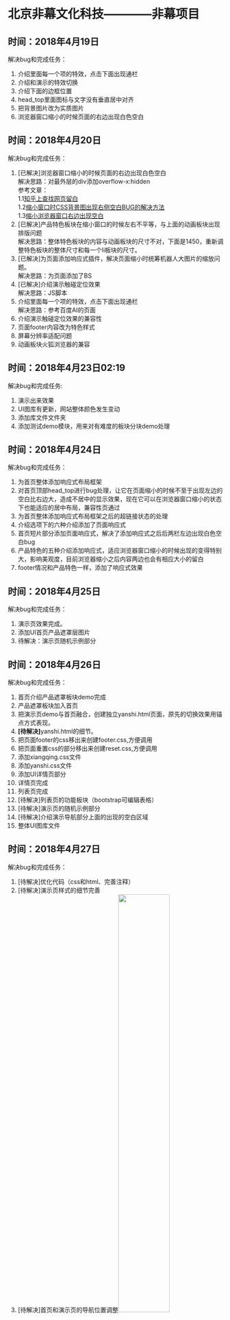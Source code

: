 # 北京非幕文化科技————非幕项目
<h2>时间：2018年4月19日</h2>
<p>解决bug和完成任务：</p>
<p>
	<ol>
		<li>介绍里面每一个项的特效，点击下面出现通栏</li>
		<li>介绍和演示的特效切换</li>
		<li>介绍下面的边框位置</li>
		<li>head_top里面图标与文字没有垂直居中对齐</li>
		<li>把背景图片改为实质图片</li>
		<li>浏览器窗口缩小的时候页面的右边出现白色空白</li>
	</ol>
</p>

<h2>时间：2018年4月20日</h2>
<p>解决bug和完成任务：</p>
<p>
	<ol>
		<li>[已解决]浏览器窗口缩小的时候页面的右边出现白色空白<br/>
			解决思路：对最外层的div添加overflow-x:hidden<br/>
			参考文章：<br/>
			1.1<a href="https://www.zhihu.com/question/36208082">知乎上查找网页留白</a><br/>
			1.2<a href="https://github.com/xujinglian/feimu/invitations">缩小窗口时CSS背景图出现右侧空白BUG的解决方法</a><br/>
			1.3<a href="https://blog.csdn.net/gyy93/article/details/70905405">缩小浏览器窗口右边出现空白</a>
		</li>
		<li>[已解决]产品特色板块在缩小窗口的时候左右不平等，与上面的动画板块出现排版问题<br/>
			解决思路：整体特色板块的内容与动画板块的尺寸不对，下面是1450，重新调整特色板块的整体尺寸和每一个li板块的尺寸。
		</li>
		<li>[已解决]为页面添加响应式插件，解决页面缩小时统筹机器人大图片的缩放问题。<br/>解决思路：为页面添加了BS</li>
		<li>[已解决]介绍演示触碰定位效果<br/>解决思路：JS脚本</li>
		<li>介绍里面每一个项的特效，点击下面出现通栏<br/>解决思路：参考百度AI的页面</li>
		<li>介绍演示触碰定位效果的兼容性</li>
		<li>页面footer内容改为特色样式</li>
		<li>屏幕分辨率适配问题</li>
		<li>动画板块火狐浏览器的兼容</li>
	</ol>
</p>

<h2>时间：2018年4月23日02:19</h2>
<p>解决bug和完成任务:</p>
<p>
	<ol>
		<li>演示出来效果</li>
		<li>UI图库有更新，网站整体颜色发生变动</li>
		<li>添加库文件文件夹</li>
		<li>添加测试demo模块，用来对有难度的板块分块demo处理</li>
	</ol>
</p>

<h2>时间：2018年4月24日</h2>
<p>解决bug和完成任务：</p>
<p>
	<ol>
		<li>为首页整体添加响应式布局框架</li>
		<li>对首页顶部head_top进行bug处理，让它在页面缩小的时候不至于出现左边的空白比右边大，造成不居中的显示效果，现在它可以在浏览器窗口缩小的状态下也能适应的居中布局，兼容性页通过</li>
		<li>为首页整体添加响应式布局框架之后的超链接状态的处理</li>
		<li>介绍选项下的六种介绍添加了页面响应式</li>
		<li>首页短片部分添加页面响应式，解决了添加响应式之后后两栏左边出现白色空白bug</li>
		<li>产品特色的五种介绍添加响应式，适应浏览器窗口缩小的时候出现的变得特别大，影响美观度，目前浏览器缩小之后内容两边也会有相应大小的留白</li>
		<li>footer情况和产品特色一样，添加了响应式效果</li>
	</ol>
</p>

<h2>时间：2018年4月25日</h2>
<p>解决bug和完成任务：</p>
<p>
	<ol>
		<li>演示页效果完成。</li>
		<li>添加UI首页产品遮罩层图片</li>
		<li>待解决：演示页随机示例部分</li>
	</ol>
</p>

<h2>时间：2018年4月26日</h2>
<p>解决bug和完成任务：</p>
<p>
	<ol>
		<li>首页介绍产品遮罩板块demo完成</li>
		<li>产品遮罩板块加入首页</li>
		<li>把演示页demo与首页融合，创建独立yanshi.html页面，原先的切换效果用锚点方式表现。</li>
		<li><strong>[待解决]</strong>yanshi.html的细节。</li>
		<li>把页面footer的css移出来创建footer.css,方便调用</li>
		<li>把页面重置css的部分移出来创建reset.css,方便调用</li>
		<li>添加xiangqing.css文件</li>
		<li>添加yanshi.css文件</li>
		<li>添加UI详情页部分</li>
		<li>详情页完成</li>
		<li>列表页完成</li>
		<li>[待解决]列表页的功能板块（bootstrap可编辑表格）</li>
		<li>[待解决]演示页的随机示例部分</li>
		<li>[待解决]介绍演示导航部分上面的出现的空白区域</li>
		<li>整体UI图库文件</li>
	</ol>
</p>

<h2>时间：2018年4月27日</h2>
<p>解决bug和完成任务：</p>
<p>
	<ol>
		<li>[待解决]优化代码（css和html、完善注释）</li>
		<li>[待解决]演示页样式的细节完善</li>
		<li>[待解决]首页和演示页的导航位置调整<img src="img_folder/2.jpg" width="50%" height="50%"></li>
		<li>[待解决]首页产品介绍板块的样式调整，高度改为min-height，现在的高度有点高<img src="img_folder/wancheng.png" width="50px;" height="50px;"><br/>
			<img src="img_folder/1.jpg"></li>
		<li>[待解决]对目前阶段项目程序做复盘</li>
		<li>[待解决]列表页功能板块需要做修改<img src="img_folder/wancheng.png" width="50px;" height="50px;"></li>
		<li>现有页面之间的跳转关系搭建完成</li>
		<li>个人设置页做了一部分，剩余点击用户头像显示卡片部分</li>
	</ol>
</p>

<h2>时间：2018年4月28日</h2>
<p>解决bug和完成任务：</p>
<p>
	<ol>
		<li>做可编辑表格demo[思路：Bootstrap可编辑表格、jquery可编辑表格、可编辑表格插件]</li>
	</ol>
</p>

<h2>时间：2018年5月2日</h2>
<p>解决bug和完成任务：</p>
<p>
	<ol>
		<li>可编辑表格功能</li>
		<li>首页新手引导</li>
		<li>个人设置页、密码页完善</li>
		<li>代码优化</li>
		<li>更换图标、字体</li>
		<li>列表页新建图标添加超链接</li>
		<li>详情页图标切换</li>
		<li>页面细节修改</li>
	</ol>
</p>

<h2>时间：2018年5月3日</h2>
<p>解决bug和完成任务：</p>
<p>
	<ol>
		<li>可编辑表格demo</li>
		<li>JavaScript电子表格——最受欢迎的Web应用程序组件</li>
	</ol>
</p>

<h2>时间：2018年5月3日</h2>
<p>解决bug和完成任务：</p>
<p>
	<ol>
		<li>可编辑表格：智表、spreadjs、<a href="https://handsontable.com/">JavaScript Spreadsheet</a>、下载下来直接在excel里面修改、单个功能</li>
		<li>个人设置页与密码页的左侧板块细节调整</li>
		<li>个人设置页与密码页保存设置提交按钮的苹果浏览器兼容性bug修复(按钮下边的内边距消失，换用按钮背景图片)</li>
		<li>UI增加设置密码页、注册页、登录页</li>
	</ol>
</p>

<h2>时间：2018年5月7日</h2>
<p>解决bug和完成任务：</p>
<p>
	<ol>
		<li>注册框demo完成，接入到首页，有一些细节样式需要调整。</li>
		<li>使用仿站工具宕腾讯文档和石墨文档，不行</li>
		<li></li>
	</ol>
</p>

<h2>时间：2018年5月8日</h2>
<p>解决bug和完成任务：</p>
<p>
	<ol>
		<li>编辑属性contentEditable=true，实现表格的可编辑，值为flase不可编辑<img src="img_folder/3.jpg"><img src="img_folder/4.jpg"></li>
		<li>【阅读文章】<a href="https://blog.csdn.net/woshimaijunjinzhen/article/details/8497964">html contentEditable属性</a></li>
		<li>【阅读文章】<a href="https://blog.csdn.net/u014516981/article/details/51824607">浅谈 css的zoom属性（只有IE支持）</a>——用于放大缩小特效</li>
	</ol>
</p>

<h2>时间：2018年5月9日</h2>
<p>需要解决bug汇总：</p>
<p>
	<ol>
		<li>优化代码——（1）代码的可重用行；（2）没有作用的代码。</li>
		<li>演示页——附导航</li>
		<li>个人设置——头像设置退出浮框</li>
		<li>首页——（1）介绍演示下边框颜色、位置；（2）新手引导添加；（3）注册、登录框（表单验证）</li>
		<li>（3）中间导航栏细节调整；（4）下载功能</li>
		<li>新出待完成页面：（1）新建项目页；（2）新手引导页。</li>
	</ol>
</p>
<p>解决bug进展：</p>
<p>
	<ol>
		<li>首页——（1）介绍演示下边框颜色、位置；<img src="img_folder/5.jpg"></li>
		<li>首页——（2）新手引导添加；<img src="img_folder/7.jpg"><img src="img_folder/6.jpg"></li>
		<li>详情页——（1）功能区域改版调整；</li>
		<li>列表页样式调整<img src="img_folder/8.jpg"></li>
		<li>个人设置——头像设置退出浮框</li>
		<li>详情页——（3）中间导航栏细节调整</li>
	</ol>
</p>


<h2>时间：2018年5月10日</h2>
<p>解决bug和完成任务：</p>
<p>
	<ol>
		<li>详情页——（2）左侧图标鼠标以上切换；<br/>备注：把js效果改为css特效，添加背景色</li>
		<li>改版列表页左侧导航</li>
		<li>底部版权板块调整</li>
	</ol>
</p>


<h2>时间：2018年5月11日</h2>
<p>解决bug和完成任务：</p>
<p>
	<ol>
		<li>新建项目页</li>
		<li>优化代码</li>
		<li>附着导航demo</li>
		<li>异步提交表单</li>
		<li>json数据接口demo</li>
	</ol>
</p>

<h2>时间：2018年5月12日</h2>
<p>解决bug和完成任务：</p>
<p>
	<ol>
		<li>新手引导页</li>
		<li>完善表单验证demo</li>
		<li>代码优化</li>
		<li>整理web库，引入项目</li>
		<li>设置密码页</li>
	</ol>
</p>

<h2>时间：2018年5月14日</h2>
<p>解决bug和完成任务：</p>
<p>
	<ol>
		<li>首页短片部分遮罩层字体下划线去掉</li>
		<li>注册登录与控制台的水平平衡<img src="img_folder/9.jpg"></li>
		<li>介绍板块补充,样式调整</li>
		<li>首页样式调整</li>
		<li>个人设置页、密码安全页需要重新编写样式</li>
	</ol>
</p>

<h2>时间：2018年5月15日</h2>
<p>解决bug和完成任务：</p>
<p>
	<ol>
		<li>首页动画板块图片更换</li>
		<li>首页注册框重新排版</li>
		<li>随机示例demo</li>
		<li>微信第三方登录暂时搁置</li>
		<li>个人设置页重新排版</li>
	</ol>
</p>

<h2>时间：2018年5月16日</h2>
<p>解决bug和完成任务：</p>
<p>
	<ol>
		<li>json表格demo</li>
	</ol>
</p>

<h2>时间：2018年5月17日</h2>
<p>解决bug和完成任务：</p>
<p>
	<ol>
		<li>用户指南页面</li>
		<li>json表格——外部json数据文件引入</li>
		<li></li>
	</ol>
</p>

<h2>时间：2018年5月18日</h2>
<p>解决bug和完成任务：</p>
<p>
	<ol>
		<li>UI整理</li>
		<li>所有页面底部版权内容更换，并与用户指导页面衔接跳转</li>
		<li>首页、个人设置、密码安全等页面UI调整</li>
	</ol>
</p>

<h2>时间：2018年5月19日</h2>
<p>解决bug和完成任务：</p>
<p>
	<ol>
		<li>整理前端页面之间的跳转逻辑</li>
	</ol>
</p>

<h2>时间：2018年5月21日</h2>
<p>解决bug和完成任务：</p>
<p>
	<ol>
		<li>图片上传预览插件</li>
		<li>文件上传接口对接</li>
		<li>新建项目页面整理布局、修改</li>
		<!-- <li>这是首次和后端进行对接，之前还一直担心对接的时候出现问题，主要是自己这里的问题。下午还是遇到了问题，后端帮助解决了不少，朱老师也帮助解决了不少，人多力量大。</li> -->
	</ol>
</p>
<p>后端接口信息部分</p>
<p>账号：13485310921<br/>密码：20140120</p>
<span>地址</span><a href="https://www.eolinker.com/#/home/project/inside/api/detail?groupID=-1&apiID=561361&projectName=%E9%9D%9E%E5%B9%95%E7%A7%91%E6%8A%80&projectHashKey=F952usFac3c08d2c7b11ab6ff3cdc9a63b6647581b0eb52">链接地址</a>


<h2>时间：2018年5月22日</h2>
<p>解决bug和完成任务：</p>
<p>
	<ol>
		<li>注册登录接口</li>
		<li>个人设置页</li>
		<li>联系我们页</li>
		<li>页面跳转补充完善</li>
		<li>梳理复盘</li>
		<li>底部版权footer的css部分优化</li>
	</ol>
</p>

<h2>时间：2018年5月23日</h2>
<p>解决bug和完成任务：</p>
<p>
	<ol>
		<li>上传表单美化</li>
	</ol>
</p>


<h2>时间：2018年5月24日</h2>
<p>解决bug和完成任务：</p>
<p>
	<ol>
		<li>注册登录弹出框</li>
		<li>手机注册、邮箱注册Tab选项卡</li>
		<li>整体梳理</li>
	</ol>
</p>


<h2>时间：2018年5月25日</h2>
<p>解决bug和完成任务：</p>
<p>
	<ol>
		<li>演示页附着导航</li>
		<li>弹出框</li>
		<li>表单验证</li>
		<li>整理Bug</li>
	</ol>
</p>


<h2>时间：2018年5月26日</h2>
<p>解决bug和完成任务：</p>
<p>
	<ol>
		<li>用户指导页面锚点跳转</li>
		<li>页面排版重新构思，解决页面比例问题</li>
	</ol>
</p>


<h2>时间：2018年5月28日</h2>
<p>解决bug和完成任务：</p>
<p>
	<ol>
		<li>所有的页面跳转连接起来</li>
		<li>密码安全页重新排版</li>
		<li>个人设置页重新排版</li>
		<li>详情页重新排版</li>
		<li>列表页重新排版</li>
		<li>新建项目页重新排版</li>
		<li>LOGO跳转到首页（除首页和演示页）</li>
		<li>项目编辑页面完成</li>
	</ol>
</p>


<h2>时间：2018年5月29日</h2>
<p>解决bug和完成任务：</p>
<p>
	<ol>
		<li>列表页细节修改</li>
		<li>文件上传接口</li>
	</ol>
</p>
 

<h2>时间：2018年5月30日</h2>
<p>解决bug和完成任务：</p>
<p>
	<ol>
		<li>详情页最左侧图标提示</li>
		<li>登录注册UI部分<br/>这里的内容包括两部分：弹出框和Tab切换<ul><li>弹出框：<a href="http://www.runoob.com/bootstrap/bootstrap-modal-plugin.html">使用的是Bootstrap的模态框插件</a>，之前的弹出框一个是通过Jquery实现，一个是借鉴慕课网课程中的遮罩层的效果，但是后来发现前一个的确可以做出弹出框效果，但是登录和注册按钮弹出的内容都是A，本质上登录应该弹出A，那么注册就应该弹出B，所以这个方法不行，后一种也可以实现弹出框的效果，点击除框之外的遮罩层也可以关闭弹出框，但是里面的内容都是图片格式，并且内容都是通过JS去生成节点，实现起来比较麻烦.最终找到BS的模态框来实现，登录弹出A，注册弹出B，点击遮罩区域也可以关闭弹出框</li><li>Tab切换采用的是<a href="http://www.runoob.com/bootstrap/bootstrap-tab-plugin.html">Bootstrap 标签页（Tab）插件</a></li><li>登录注册框的关闭按钮。 用的是两个属性data-dismiss="modal" aria-hidden="true"</li></ul></li>
	</ol>
</p>


<h2>时间：2018年5月31日——请假</h2>

 

<h2>时间：2018年6月1日</h2>
<p>解决bug和完成任务：</p>
<p>
	<ol>
		<li>
			<h2>关于页面比例的大小造成网页排版错乱的问题：</h2>
			<div>----</div>
		</li>
		<li>
			<h2>关于图片与文字的对齐问题：</h2>
			<div>图片与文字写完之后，文字会显示在图片的中间位置，很多时候文字需要显示在图片的底部，底部对齐,vertical-align: bottom;</div>
		</li>
	</ol>
</p>
 

<!-- <h2>时间：</h2>
<p>解决bug和完成任务：</p>
<p>
	<ol>
		<li></li>
		<li></li>
		<li></li>
	</ol>
</p> -->


<!-- <h2>时间：</h2>
<p>解决bug和完成任务：</p>
<p>
	<ol>
		<li></li>
		<li></li>
		<li></li>
	</ol>
</p> -->
 

<!-- <h2>时间：</h2>
<p>解决bug和完成任务：</p>
<p>
	<ol>
		<li></li>
		<li></li>
		<li></li>
	</ol>
</p> -->


<!-- <h2>时间：</h2>
<p>解决bug和完成任务：</p>
<p>
	<ol>
		<li></li>
		<li></li>
		<li></li>
	</ol>
</p> -->


<!-- <h2>时间：</h2>
<p>解决bug和完成任务：</p>
<p>
	<ol>
		<li></li>
		<li></li>
		<li></li>
	</ol>
</p> -->
 

<!-- <h2>时间：</h2>
<p>解决bug和完成任务：</p>
<p>
	<ol>
		<li></li>
		<li></li>
		<li></li>
	</ol>
</p> -->


<!-- <h2>时间：</h2>
<p>解决bug和完成任务：</p>
<p>
	<ol>
		<li></li>
		<li></li>
		<li></li>
	</ol>
</p> -->
 

<!-- <h2>时间：</h2>
<p>解决bug和完成任务：</p>
<p>
	<ol>
		<li></li>
		<li></li>
		<li></li>
	</ol>
</p> -->
 

<!-- <h2>时间：</h2>
<p>解决bug和完成任务：</p>
<p>
	<ol>
		<li></li>
		<li></li>
		<li></li>
	</ol>
</p> -->


<!-- <h2>时间：</h2>
<p>解决bug和完成任务：</p>
<p>
	<ol>
		<li></li>
		<li></li>
		<li></li>
	</ol>
</p> -->


<!-- <h2>时间：</h2>
<p>解决bug和完成任务：</p>
<p>
	<ol>
		<li></li>
		<li></li>
		<li></li>
	</ol>
</p> -->


<!-- <h2>时间：</h2>
<p>解决bug和完成任务：</p>
<p>
	<ol>
		<li></li>
		<li></li>
		<li></li>
	</ol>
</p> -->

 